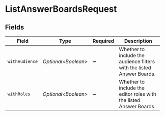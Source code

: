 # ListAnswerBoardsRequest


## Fields

| Field                                                                  | Type                                                                   | Required                                                               | Description                                                            |
| ---------------------------------------------------------------------- | ---------------------------------------------------------------------- | ---------------------------------------------------------------------- | ---------------------------------------------------------------------- |
| `withAudience`                                                         | *Optional\<Boolean>*                                                   | :heavy_minus_sign:                                                     | Whether to include the audience filters with the listed Answer Boards. |
| `withRoles`                                                            | *Optional\<Boolean>*                                                   | :heavy_minus_sign:                                                     | Whether to include the editor roles with the listed Answer Boards.     |